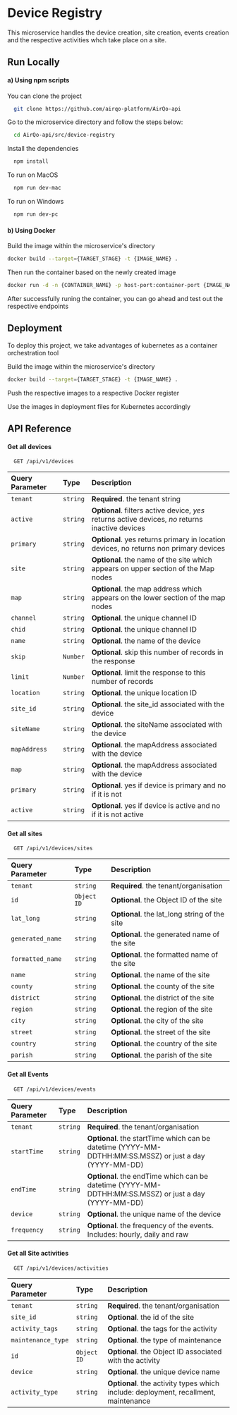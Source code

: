# Device Registry

This microservice handles the device creation, site creation, events creation and the respective
activities whch take place on a site.

## Run Locally

#### a) Using npm scripts

You can clone the project

```bash
  git clone https://github.com/airqo-platform/AirQo-api
```

Go to the microservice directory and follow the steps below:

```bash
  cd AirQo-api/src/device-registry
```

Install the dependencies

```bash
  npm install
```

To run on MacOS

```bash
  npm run dev-mac
```

To run on Windows

```bash
  npm run dev-pc
```

#### b) Using Docker

Build the image within the microservice's directory

```bash
docker build --target={TARGET_STAGE} -t {IMAGE_NAME} .
```

Then run the container based on the newly created image

```bash
docker run -d -n {CONTAINER_NAME} -p host-port:container-port {IMAGE_NAME}
```

After successfully runing the container, you can go ahead and test out the respective endpoints

## Deployment

To deploy this project, we take advantages of kubernetes
as a container orchestration tool

Build the image within the microservice's directory

```bash
docker build --target={TARGET_STAGE} -t {IMAGE_NAME} .
```

Push the respective images to a respective Docker register

Use the images in deployment files for Kubernetes accordingly

## API Reference

#### Get all devices

```http
  GET /api/v1/devices
```

| Query Parameter | Type     | Description                                                                                      |
| :-------------- | :------- | :----------------------------------------------------------------------------------------------- |
| `tenant`        | `string` | **Required**. the tenant string                                                                  |
| `active`        | `string` | **Optional**. filters active device, _yes_ returns active devices, _no_ returns inactive devices |
| `primary`       | `string` | **Optional**. yes returns primary in location devices, no returns non primary devices            |
| `site`          | `string` | **Optional**. the name of the site which appears on upper section of the Map nodes               |
| `map`           | `string` | **Optional**. the map address which appears on the lower section of the map nodes                |
| `channel`       | `string` | **Optional**. the unique channel ID                                                              |
| `chid`          | `string` | **Optional**. the unique channel ID                                                              |
| `name`          | `string` | **Optional**. the name of the device                                                             |
| `skip`          | `Number` | **Optional**. skip this number of records in the response                                        |
| `limit`         | `Number` | **Optional**. limit the response to this number of records                                       |
| `location`      | `string` | **Optional**. the unique location ID                                                             |
| `site_id`       | `string` | **Optional**. the site_id associated with the device                                             |
| `siteName`      | `string` | **Optional**. the siteName associated with the device                                            |
| `mapAddress`    | `string` | **Optional**. the mapAddress associated with the device                                          |
| `map`           | `string` | **Optional**. the mapAddress associated with the device                                          |
| `primary`       | `string` | **Optional**. yes if device is primary and no if it is not                                       |
| `active`        | `string` | **Optional**. yes if device is active and no if it is not active                                 |

#### Get all sites

```http
  GET /api/v1/devices/sites
```

| Query Parameter  | Type        | Description                                   |
| :--------------- | :---------- | :-------------------------------------------- |
| `tenant`         | `string`    | **Required**. the tenant/organisation         |
| `id`             | `Object ID` | **Optional**. the Object ID of the site       |
| `lat_long`       | `string`    | **Optional**. the lat_long string of the site |
| `generated_name` | `string`    | **Optional**. the generated name of the site  |
| `formatted_name` | `string`    | **Optional**. the formatted name of the site  |
| `name`           | `string`    | **Optional**. the name of the site            |
| `county`         | `string`    | **Optional**. the county of the site          |
| `district`       | `string`    | **Optional**. the district of the site        |
| `region`         | `string`    | **Optional**. the region of the site          |
| `city`           | `string`    | **Optional**. the city of the site            |
| `street`         | `string`    | **Optional**. the street of the site          |
| `country`        | `string`    | **Optional**. the country of the site         |
| `parish`         | `string`    | **Optional**. the parish of the site          |

#### Get all Events

```http
  GET /api/v1/devices/events
```

| Query Parameter | Type     | Description                                                                                             |
| :-------------- | :------- | :------------------------------------------------------------------------------------------------------ |
| `tenant`        | `string` | **Required**. the tenant/organisation                                                                   |
| `startTime`     | `string` | **Optional**. the startTime which can be datetime (YYYY-MM-DDTHH:MM:SS.MSSZ) or just a day (YYYY-MM-DD) |
| `endTime`       | `string` | **Optional**. the endTime which can be datetime (YYYY-MM-DDTHH:MM:SS.MSSZ) or just a day (YYYY-MM-DD)   |
| `device`        | `string` | **Optional**. the unique name of the device                                                             |
| `frequency`     | `string` | **Optional**. the frequency of the events. Includes: hourly, daily and raw                              |

#### Get all Site activities

```http
  GET /api/v1/devices/activities
```

| Query Parameter    | Type        | Description                                                                         |
| :----------------- | :---------- | :---------------------------------------------------------------------------------- |
| `tenant`           | `string`    | **Required**. the tenant/organisation                                               |
| `site_id`          | `string`    | **Optional**. the id of the site                                                    |
| `activity_tags`    | `string`    | **Optional**. the tags for the activity                                             |
| `maintenance_type` | `string`    | **Optional**. the type of maintenance                                               |
| `id`               | `Object ID` | **Optional**. the Object ID associated with the activity                            |
| `device`           | `string`    | **Optional**. the unique device name                                                |
| `activity_type`    | `string`    | **Optional**. the activity types which include: deployment, recallment, maintenance |
